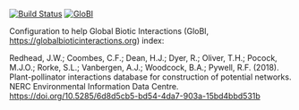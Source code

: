 [![Build Status](https://travis-ci.com/zedomel/redhead2018.svg)](https://travis-ci.com/zedomel/redhead2018) [![GloBI](https://api.globalbioticinteractions.org/interaction.svg?accordingTo=globi:zedomel/redhead2018)](https://globalbioticinteractions.org/?accordingTo=globi:zedomel/redhead2018)

Configuration to help Global Biotic Interactions (GloBI, https://globalbioticinteractions.org) index: 

Redhead, J.W.; Coombes, C.F.; Dean, H.J.; Dyer, R.; Oliver, T.H.; Pocock, M.J.O.; Rorke, S.L.; Vanbergen, A.J.; Woodcock, B.A.; Pywell, R.F. (2018). Plant-pollinator interactions database for construction of potential networks. NERC Environmental Information Data Centre. https://doi.org/10.5285/6d8d5cb5-bd54-4da7-903a-15bd4bbd531b
